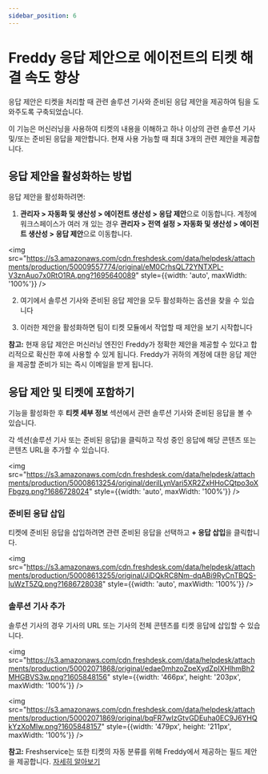 ```yaml
---
sidebar_position: 6
---
```


# Freddy 응답 제안으로 에이전트의 티켓 해결 속도 향상

응답 제안은 티켓을 처리할 때 관련 솔루션 기사와 준비된 응답 제안을 제공하여 팀을 도와주도록 구축되었습니다.

이 기능은 머신러닝을 사용하여 티켓의 내용을 이해하고 하나 이상의 관련 솔루션 기사 및/또는 준비된 응답을 제안합니다. 현재 사용 가능할 때 최대 3개의 관련 제안을 제공합니다.

## 응답 제안을 활성화하는 방법

응답 제안을 활성화하려면:

1. **관리자 > 자동화 및 생산성 > 에이전트 생산성 > 응답 제안**으로 이동합니다. 계정에 워크스페이스가 여러 개 있는 경우 **관리자 > 전역 설정 > 자동화 및 생산성 > 에이전트 생산성 > 응답 제안**으로 이동합니다.

<img src="https://s3.amazonaws.com/cdn.freshdesk.com/data/helpdesk/attachments/production/50009557774/original/eM0CrhsQL72YNTXPL-V3znAuo7x0RtO1RA.png?1695640089" style={{width: 'auto', maxWidth: '100%'}} />

2. 여기에서 솔루션 기사와 준비된 응답 제안을 모두 활성화하는 옵션을 찾을 수 있습니다

3. 이러한 제안을 활성화하면 팀이 티켓 모듈에서 작업할 때 제안을 보기 시작합니다

**참고:** 현재 응답 제안은 머신러닝 엔진인 Freddy가 정확한 제안을 제공할 수 있다고 합리적으로 확신한 후에 사용할 수 있게 됩니다. Freddy가 귀하의 계정에 대한 응답 제안을 제공할 준비가 되는 즉시 이메일을 받게 됩니다.

## 응답 제안 및 티켓에 포함하기

기능을 활성화한 후 **티켓 세부 정보** 섹션에서 관련 솔루션 기사와 준비된 응답을 볼 수 있습니다.

각 섹션(솔루션 기사 또는 준비된 응답)을 클릭하고 작성 중인 응답에 해당 콘텐츠 또는 콘텐츠 URL을 추가할 수 있습니다.

<img src="https://s3.amazonaws.com/cdn.freshdesk.com/data/helpdesk/attachments/production/50008613254/original/derilLynVari5XR2ZxHHoCQtpo3oXFbgzg.png?1686728024" style={{width: 'auto', maxWidth: '100%'}} />

### 준비된 응답 삽입

티켓에 준비된 응답을 삽입하려면 관련 준비된 응답을 선택하고 **+ 응답 삽입**을 클릭합니다.

<img src="https://s3.amazonaws.com/cdn.freshdesk.com/data/helpdesk/attachments/production/50008613255/original/JiDQkRC8Nm-dqABi9RyCnTBQS-luWzT5ZQ.png?1686728038" style={{width: 'auto', maxWidth: '100%'}} />

### 솔루션 기사 추가

솔루션 기사의 경우 기사의 URL 또는 기사의 전체 콘텐츠를 티켓 응답에 삽입할 수 있습니다.

<img src="https://s3.amazonaws.com/cdn.freshdesk.com/data/helpdesk/attachments/production/50002071868/original/edae0mhzoZpeXydZpIXHlhmBh2MHGBVS3w.png?1605848156" style={{width: '466px', height: '203px', maxWidth: '100%'}} />

<img src="https://s3.amazonaws.com/cdn.freshdesk.com/data/helpdesk/attachments/production/50002071869/original/bqFR7wIzGtvGDEuha0EC9J6YHQkYzXoMIw.png?1605848157" style={{width: '479px', height: '211px', maxWidth: '100%'}} />

**참고:** Freshservice는 또한 티켓의 자동 분류를 위해 Freddy에서 제공하는 필드 제안을 제공합니다. [자세히 알아보기](https://support.freshservice.com/en/support/solutions/articles/240431)